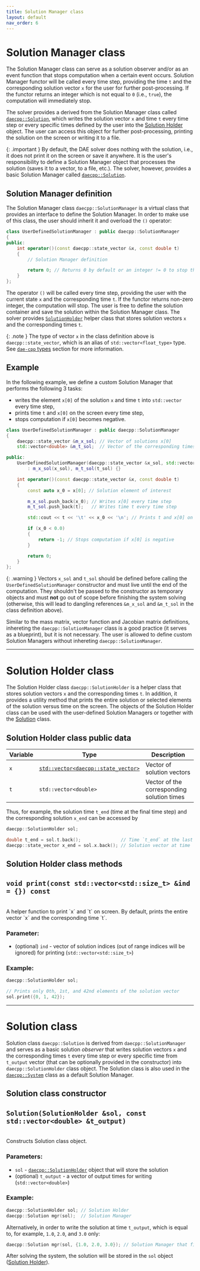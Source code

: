 ```yaml
---
title: Solution Manager class
layout: default
nav_order: 6
---
```


# Solution Manager class

The Solution Manager class can serve as a solution observer and/or as an event function that stops computation when a certain event occurs. Solution Manager functor will be called every time step, providing the time `t` and the corresponding solution vector `x` for the user for further post-processing. If the functor returns an integer which is not equal to `0` (i.e., `true`), the computation will immediately stop.

The solver provides a derived from the Solution Manager class called [`daecpp::Solution`](#solution-class), which writes the solution vector `x` and time `t` every time step or every specific times defined by the user into the [Solution Holder](#solution-holder) object. The user can access this object for further post-processing, printing the solution on the screen or writing it to a file.

{: .important }
By default, the DAE solver does nothing with the solution, i.e., it does not print it on the screen or save it anywhere. It is the user's responsibility to define a Solution Manager object that processes the solution (saves it to a vector, to a file, etc.). The solver, however, provides a basic Solution Manager called [`daecpp::Solution`](#solution-class).

## Solution Manager definition

The Solution Manager class `daecpp::SolutionManager` is a virtual class that provides an interface to define the Solution Manager.
In order to make use of this class, the user should inherit it and overload the `()` operator:

```cpp
class UserDefinedSolutionManager : public daecpp::SolutionManager
{
public:
    int operator()(const daecpp::state_vector &x, const double t)
    {
        // Solution Manager definition

        return 0; // Returns 0 by default or an integer != 0 to stop the computation
    }
};
```

The operator `()` will be called every time step, providing the user with the current state `x` and the corresponding time `t`.
If the functor returns non-zero integer, the computation will stop.
The user is free to define the solution container and save the solution within the Solution Manager class. The solver provides [`SolutionHolder`](#solution-holder) helper class that stores solution vectors `x` and the corresponding times `t`.

{: .note }
The type of vector `x` in the class definition above is `daecpp::state_vector`, which is an alias of `std::vector<float_type>` type. See [`dae-cpp` types](https://dae-cpp.github.io/prerequisites.html#dae-cpp-types) section for more information.

## Example

In the following example, we define a custom Solution Manager that performs the following 3 tasks:

- writes the element `x[0]` of the solution `x` and time `t` into `std::vector` every time step,
- prints time `t` and `x[0]` on the screen every time step,
- stops computation if `x[0]` becomes negative.

```cpp
class UserDefinedSolutionManager : public daecpp::SolutionManager
{
    daecpp::state_vector &m_x_sol; // Vector of solutions x[0]
    std::vector<double> &m_t_sol;  // Vector of the corresponding times t

public:
    UserDefinedSolutionManager(daecpp::state_vector &x_sol, std::vector<double> &t_sol)
        : m_x_sol(x_sol), m_t_sol(t_sol) {}

    int operator()(const daecpp::state_vector &x, const double t)
    {
        const auto x_0 = x[0]; // Solution element of interest

        m_x_sol.push_back(x_0); // Writes x[0] every time step
        m_t_sol.push_back(t);   // Writes time t every time step

        std::cout << t << '\t' << x_0 << '\n'; // Prints t and x[0] on screen

        if (x_0 < 0.0)
        {
            return -1; // Stops computation if x[0] is negative
        }

        return 0;
    }
};
```

{: .warning }
Vectors `x_sol` and `t_sol` should be defined before calling the `UserDefinedSolutionManager` constructor and must live until the end of the computation. They shouldn't be passed to the constructor as temporary objects and must **not** go out of scope before finishing the system solving (otherwise, this will lead to dangling references `&m_x_sol` and `&m_t_sol` in the class definition above). 

Similar to the mass matrix, vector function and Jacobian matrix definitions, inhereting the `daecpp::SolutionManager` class is a good practice (it serves as a blueprint), but it is not necessary. The user is allowed to define custom Solution Managers without inhereting `daecpp::SolutionManager`.

----

# Solution Holder class

The Solution Holder class `daecpp::SolutionHolder` is a helper class that stores solution vectors `x` and the corresponding times `t`. In addition, it provides a utility method that prints the entire solution or selected elements of the solution versus time on the screen.
The objects of the Solution Holder class can be used with the user-defined Solution Managers or together with the [Solution](#solution-class) class.

## Solution Holder class public data

| Variable | Type | Description |
| -------- | ---- | ----------- |
| `x`      | [`std::vector<daecpp::state_vector>`](prerequisites.html#dae-cpp-types) | Vector of solution vectors |
| `t`      | `std::vector<double>` | Vector of the corresponding solution times |

Thus, for example, the solution time `t_end` (time at the final time step) and the corresponding solution `x_end` can be accessed by

```cpp
daecpp::SolutionHolder sol;

double t_end = sol.t.back();               // Time `t_end` at the last time step
daecpp::state_vector x_end = sol.x.back(); // Solution vector at time `t_end`
```

## Solution Holder class methods

## `void print(const std::vector<std::size_t> &ind = {}) const`

<br>
A helper function to print `x` and `t` on screen.
By default, prints the entire vector `x` and the corresponding time `t`.

### Parameter:

- (optional) `ind` - vector of solution indices (out of range indices will be ignored) for printing (`std::vector<std::size_t>`)

### Example:

```cpp
daecpp::SolutionHolder sol;

// Prints only 0th, 1st, and 42nd elements of the solution vector
sol.print({0, 1, 42});
```

----

# Solution class

Solution class `daecpp::Solution` is derived from `daecpp::SolutionManager` and serves as a basic solution *observer* that writes solution vectors `x` and the corresponding times `t` every time step or every specific time from `t_output` vector (that can be optionally provided in the constructor) into `daecpp::SolutionHolder` class object. The Solution class is also used in the [`daecpp::System`](solve.html#system-class) class as a default Solution Manager.

## Solution class constructor

## `Solution(SolutionHolder &sol, const std::vector<double> &t_output)`

<br>
Constructs Solution class object.

### Parameters:

- `sol` - [`daecpp::SolutionHolder`](#solution-holder-class) object that will store the solution
- (optional) `t_output` - a vector of output times for writing (`std::vector<double>`)

### Example:

```cpp
daecpp::SolutionHolder sol; // Solution Holder
daecpp::Solution mgr(sol);  // Solution Manager
```

Alternatively, in order to write the solution at time `t_output`, which is equal to, for example, `1.0`, `2.0`, and `3.0` only:

```cpp
daecpp::Solution mgr(sol, {1.0, 2.0, 3.0}); // Solution Manager that filters time `t`
```

After solving the system, the solution will be stored in the `sol` object ([Solution Holder](#solution-holder-class)).
